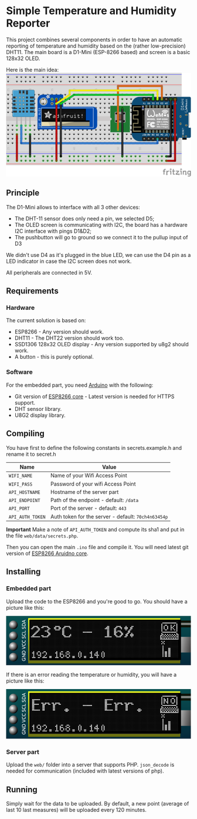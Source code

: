 # Simple Temperature and Humidity Reporter

This project combines several components in order to have an automatic reporting of temperature and humidity based on the (rather low-precision) DHT11.
The main board is a D1-Mini (ESP-8266 based) and screen is a basic 128x32 OLED.

Here is the main idea:
![Breadboard](sketch.png)

## Principle

The D1-Mini allows to interface with all 3 other devices:

 * The DHT-11 sensor does only need a pin, we selected D5;
 * The OLED screen is communicating with I2C, the board has a hardware I2C interface with pings D1&D2;
 * The pushbutton will go to ground so we connect it to the pullup input of D3

We didn't use D4 as it's plugged in the blue LED, we can use the D4 pin as a LED indicator in case the I2C screen does not work.

All peripherals are connected in 5V.

## Requirements

### Hardware

The current solution is based on:

 * ESP8266 - Any version should work.
 * DHT11 - The DHT22 version should work too.
 * SSD1306 128x32 OLED display - Any version supported by u8g2 should work.
 * A button - this is purely optional.

### Software

For the embedded part, you need [Arduino](https://www.arduino.cc/) with the following:

 * Git version of [ESP8266 core](https://github.com/esp8266/Arduino) - Latest version is needed for HTTPS support.
 * DHT sensor library.
 * U8G2 display library.

## Compiling

You have first to define the following constants in secrets.example.h and rename it to secret.h

| Name  | Value |
| ---- | ----- |
| `WIFI_NAME`  | Name of your Wifi Access Point |
| `WIFI_PASS`           | Password of your wifi Access Point |
| `API_HOSTNAME`        | Hostname of the server part |
| `API_ENDPOINT`        | Path of the endpoint - default: `/data` |
| `API_PORT`            | Port of the server - default: `443` |
| `API_AUTH_TOKEN`      | Auth token for the server - default: `70ch4n63454p`|

**Important** Make a note of `API_AUTH_TOKEN` and compute its sha1 and put in the file `web/data/secrets.php`.

Then you can open the main `.ino` file and compile it. You will need latest git version of [ESP8266 Aruidno core](https://github.com/esp8266/Arduino).

## Installing

### Embedded part

Upload the code to the ESP8266 and you're good to go. You should have a picture like this:

![Embedded](screenshot.png)

If there is an error reading the temperature or humidity, you will have a picture like this:

![Embedded](screenshot_err.png)

### Server part

Upload the `web/` folder into a server that supports PHP. `json_decode` is needed for communication (included with latest versions of php).

## Running

Simply wait for the data to be uploaded. By default, a new point (average of last 10 last measures) will be uploaded every 120 minutes.